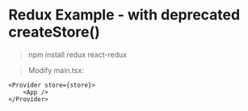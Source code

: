 # Redux Example - with deprecated createStore() 

> npm install redux react-redux

> Modify main.tsx:

    <Provider store={store}>
        <App />
    </Provider>